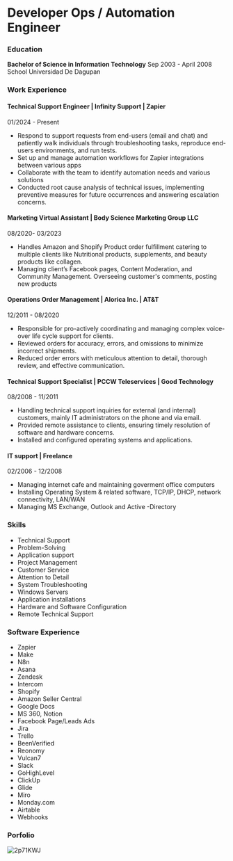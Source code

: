 # Developer Ops / Automation Engineer

### Education
**Bachelor of Science in Information Technology**
Sep 2003 - April  2008
School Universidad De Dagupan

### Work Experience

#### Technical Support Engineer | Infinity Support | Zapier
01/2024 - Present
- Respond to support requests from end-users (email and chat) and patiently walk individuals through troubleshooting tasks, reproduce end-users environments, and run tests.
- Set up and manage automation workflows for Zapier integrations between various apps
- Collaborate with the team to identify automation needs and various solutions
- Conducted root cause analysis of technical issues, implementing preventive measures for future occurrences and answering escalation concerns.

#### Marketing Virtual Assistant | Body Science Marketing Group LLC
08/2020- 03/2023
- Handles Amazon and Shopify Product order fulfillment catering to multiple clients like Nutritional products, supplements, and beauty products like collagen.
- Managing client’s Facebook pages, Content Moderation, and Community Management. Overseeing customer's comments, posting new products

#### Operations Order Management | Alorica Inc. | AT&T
12/2011 - 08/2020
- Responsible for pro-actively coordinating and managing complex voice-over life cycle support for clients.
- Reviewed orders for accuracy, errors, and omissions to minimize incorrect shipments.
- Reduced order errors with meticulous attention to detail, thorough review, and effective communication.

#### Technical Support Specialist | PCCW Teleservices | Good Technology
08/2008 - 11/2011
- Handling technical support inquiries for external (and internal) customers, mainly IT administrators on the phone and via email.
- Provided remote assistance to clients, ensuring timely resolution of software and hardware concerns.
- Installed and configured operating systems and applications.

#### IT support  | Freelance
02/2006 - 12/2008
- Managing internet cafe and maintaining goverment office computers
- Installing Operating System & related software, TCP/IP, DHCP, network connectivity, LAN/WAN
- Managing MS Exchange, Outlook and Active -Directory

### Skills
- Technical Support
- Problem-Solving
- Application support
- Project Management
- Customer Service
- Attention to Detail
- System Troubleshooting
- Windows Servers
- Application installations
- Hardware and Software Configuration
- Remote Technical Support

### Software Experience
- Zapier
- Make
- N8n
- Asana
- Zendesk
- Intercom
- Shopify
- Amazon Seller Central
- Google Docs
- MS 360, Notion
- Facebook Page/Leads Ads
- Jira
- Trello
- BeenVerified
- Reonomy
- Vulcan7
- Slack
- GoHighLevel
- ClickUp
- Glide
- Miro
- Monday.com
- Airtable
- Webhooks

### Porfolio

![2p71KWJ](https://imgur.com/a/2p71KWJ)

